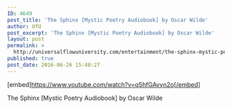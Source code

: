```yaml
---
ID: 4649
post_title: 'The Sphinx [Mystic Poetry Audiobook] by Oscar Wilde'
author: UfU
post_excerpt: 'The Sphinx [Mystic Poetry Audiobook] by Oscar Wilde'
layout: post
permalink: >
  http://universalflowuniversity.com/entertainment/the-sphinx-mystic-poetry-audiobook-by-oscar-wilde/
published: true
post_date: 2016-06-26 15:48:27
---
```

[embed]https://www.youtube.com/watch?v=q5hfGAvyn2o[/embed]<br>
<p>The Sphinx [Mystic Poetry Audiobook] by Oscar Wilde</p>